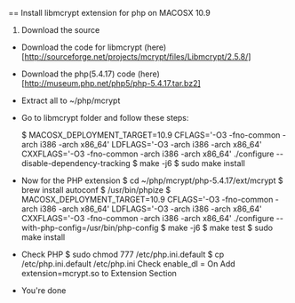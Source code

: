 == Install libmcrypt extension for php on MACOSX 10.9

1. Download the source

- Download the code for libmcrypt (here)[http://sourceforge.net/projects/mcrypt/files/Libmcrypt/2.5.8/]

- Download the php(5.4.17) code (here)[http://museum.php.net/php5/php-5.4.17.tar.bz2]

- Extract all to ~/php/mcrypt

- Go to libmcrypt folder and follow these steps:

	$ MACOSX_DEPLOYMENT_TARGET=10.9 CFLAGS='-O3 -fno-common -arch i386 -arch x86_64' LDFLAGS='-O3 -arch i386 -arch x86_64' CXXFLAGS='-O3 -fno-common -arch i386 -arch x86_64' ./configure --disable-dependency-tracking
	$ make -j6
	$ sudo make install

- Now for the PHP extension
	$ cd ~/php/mcrypt/php-5.4.17/ext/mcrypt
	$ brew install autoconf
	$ /usr/bin/phpize
	$ MACOSX_DEPLOYMENT_TARGET=10.9 CFLAGS='-O3 -fno-common -arch i386 -arch x86_64' LDFLAGS='-O3 -arch i386 -arch x86_64' CXXFLAGS='-O3 -fno-common -arch i386 -arch x86_64' ./configure --with-php-config=/usr/bin/php-config
	$ make -j6
	$ make test
	$ sudo make install

- Check PHP
	$ sudo chmod 777 /etc/php.ini.default
	$ cp /etc/php.ini.default /etc/php.ini
	Check enable_dl = On
	Add extension=mcrypt.so to Extension Section

- You're done